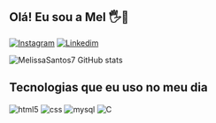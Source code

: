 ## Olá! Eu sou a Mel 🖐🍯
[![Instagram](https://img.shields.io/badge/Instagram-E4405F?style=for-the-badge&logo=instagram&logoColor=white)](https://instagram.com/melissadossantos7)
[![Linkedim](https://img.shields.io/badge/LinkedIn-0077B5?style=for-the-badge&logo=linkedin&logoColor=white)](https://www.linkedin.com/in/melissa-oliveira-dos-santos-122632246/)

![MelissaSantos7 GitHub stats](https://github-readme-stats.vercel.app/api?username=MelissaSantos7&show_icons=true&theme=dracula&count_private=true)

## Tecnologias que eu uso no meu dia

<div style="display: inline_block">
  <img align="center" alt="html5" src="https://img.shields.io/badge/HTML5-E34F26?style=for-the-badge&logo=html5&logoColor=white" />
  <img align="center" alt="css" src="https://img.shields.io/badge/CSS3-1572B6?style=for-the-badge&logo=css3&logoColor=white" />
   <img align="center" alt="mysql" src="https://img.shields.io/badge/MySQL-00000F?style=for-the-badge&logo=mysql&logoColor=white"/>
     <img align="center" alt="C" src="https://img.shields.io/badge/C%23-239120?style=for-the-badge&logo=C-sharp&logoColor=white" />
      
</div><br/>
